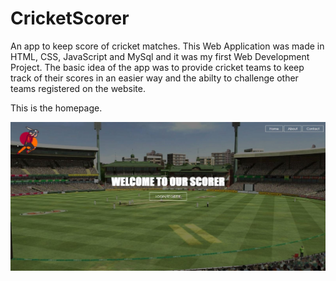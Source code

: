 # CricketScorer
 An app to keep score of cricket matches. This Web Application was made in HTML, CSS, JavaScript and MySql and it was my first Web Development Project. The basic idea of the app was to provide cricket teams to keep track of their scores in an easier way and the abilty to challenge other teams registered on the website.
 
 This is the homepage.
 
 <img src='screenshots/Capture1.JPG'>
